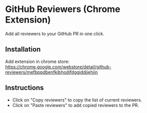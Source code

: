 GitHub Reviewers (Chrome Extension)
==================================

Add all reviewers to your GitHub PR in one click.

## Installation
Add extension in chrome store: https://chrome.google.com/webstore/detail/github-reviewers/mefbppdbenfkibhodjfdggiddjjehjin

## Instructions

- Click on "Copy reviewers" to copy the list of current reviewers.
- Click on "Paste reviewers" to add copied reviewers to the PR.

